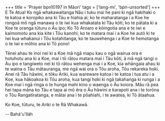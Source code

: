 +++
title = 'Prayer bpn10197 in Māori'
tags = ['lang-mi', 'bpn-unsorted']
+++
E Te Atua! Ko ngā whakawaitanga Nāu i tuku mai he pani ki ngā hakihaki o te katoa e koropiko ana ki Tāu e hiahia ai; ko te maharatanga i a Koe he rongoā mō ngā manawa o te iwi kua whakatata ki Tāu kōti; ko te pātata ki a Koe te oranga tūturu o Āu ipo; Ko Tō Aroaro e kōingotia ana e te iwi e kaimomotu ana kia kite i Tōu kanohi; ko te matara mai i a Koe he autō ki te iwi kua whakanui i Tōu kotahitanga, ko te tauwehenga i a Koe te hemotanga o te iwi e mōhio ana ki Tō pono! 

Tēnei ahau te inoi nei ki a Koe mā ngā mapu kau o ngā wairua ora e hotuhotu ana ki a Koe, mai i tō rātou matara mai i Tāu kōti, ā mā ngā tangi o Āu ipo e tangiweto nei ki tō rātou wehenga mai i a Koe, kia whāngaia ahau ki te waina o Tāu mātauranga, me ngā wai ora o Tōu aroha, Tōu rekareka hoki. Anei rā Tāu hāwini, e tōku Ariki, kua wareware katoa i te katoa i tua atu i a Koe, kua hākoakoa ki Tōu aroha, kua tangi hoki ki ngā takahanga ki runga i a Koe mai i ngā ringa o te hunga mahi kino o waenga o Āu koiora. Māu rā pea hei tapa māna ko Tāu e tapa ai mō ēra o Āu hāwini e karapoti ana i te torōna o Tōu Rangatiratanga, e mātai ana i te pōahiahi, i te awatea, ki Tō ātaahua. 

Ko Koe, tūturu, te Ariki o te Rā Whakawā.

-- Bahá'u'lláh
